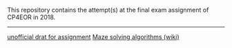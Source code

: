 This repository contains the attempt(s) at the final exam assignment of CP4EOR in 2018. 

-----
[unofficial drat for assignment](https://github.com/BornaMD/Exam-Assignment-CP4EOR-18/blob/master/Project%20Maze%20(Unofficial%20Draft).pdf)
[Maze solving algorithms (wiki)](https://en.wikipedia.org/wiki/Maze_solving_algorithm)
